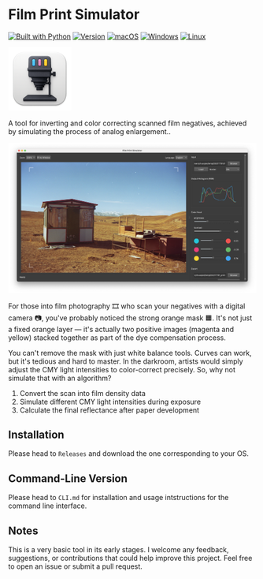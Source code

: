 # Film Print Simulator

[![Built with Python](https://img.shields.io/badge/Built%20with-Python-3776AB?style=flat&logo=python&logoColor=white)](https://www.python.org/)
[![Version](https://img.shields.io/badge/Version-v0.1-blue)](https://github.com/yourusername/film_print_simulator/releases)
[![macOS](https://img.shields.io/badge/macOS-supported-success?style=flat&logo=apple&logoColor=white)](https://github.com/yourusername/film_print_simulator/releases)
[![Windows](https://img.shields.io/badge/Windows-supported-success?style=flat&logo=windows&logoColor=white)](https://github.com/yourusername/film_print_simulator/releases)
[![Linux](https://img.shields.io/badge/Linux-Python%20only-yellow?style=flat&logo=linux&logoColor=white)](CLI.md)

<img width=128 src="assets/icon.png"/>

A tool for inverting and color correcting scanned film negatives, achieved by simulating the process of analog enlargement..

![Screenshot](assets/screenshot.png)

For those into film photography 🎞️ who scan your negatives with a digital camera 📷, you've probably noticed the strong orange mask 🟧. It's not just a fixed orange layer — it's actually two positive images (magenta and yellow) stacked together as part of the dye compensation process.

You can't remove the mask with just white balance tools.
Curves can work, but it's tedious and hard to master.
In the darkroom, artists would simply adjust the CMY light intensities to color-correct precisely.
So, why not simulate that with an algorithm?

1. Convert the scan into film density data
2. Simulate different CMY light intensities during exposure
3. Calculate the final reflectance after paper development

## Installation

Please head to `Releases` and download the one corresponding to your OS.


## Command-Line Version

Please head to `CLI.md` for installation and usage intstructions for the command line interface.

## Notes

This is a very basic tool in its early stages. I welcome any feedback, suggestions, or contributions that could help improve this project. Feel free to open an issue or submit a pull request.
